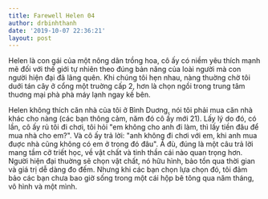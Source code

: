 ```yaml
---
title: Farewell Helen 04
author: drbinhthanh
date: '2019-10-07 22:36:21'
layout: post
---
```


Helen là con gái của một nông dân trồng hoa, cô ấy có niềm yêu thích mạnh mẽ đối với thế giới tự nhiên theo đúng bản năng của loài người mà con người hiện đại đã lãng quên. Khi chúng tôi hẹn nhau, nàng thuờng chờ tôi duới tán cây ở cổng một truờng cấp 2, hơn là chọn ngồi trong trung tâm thuơng mại phà phà máy lạnh ngay kề bên.

Helen không thích căn nhà của tôi ở Bình Duơng, nói tôi phải mua căn nhà khác cho nàng (các bạn thông cảm, năm đó cô ấy mới 21). Lấy lý do đó, có lần, cô ấy rủ tôi đi chơi, tôi hỏi "em không cho anh đi làm, thì lấy tiền đâu để mua nhà cho em?". Và cô ấy trả lời: "anh không đi chơi với em, khi anh mua đuợc nhà cũng không có em ở trong đó đâu". Á đù, đúng là một câu trả lời mang tầm cỡ triết học, về vật chất và tinh thần cái nào quan trọng hơn. Người hiện đại thuờng sẽ chọn vật chất, nó hữu hình, bảo tồn qua thời gian và giá trị dễ dàng đo đếm. Nhưng khi các bạn chọn lựa chọn đó, tôi đảm bảo các bạn chưa bao giờ sống trong một cái hộp bê tông qua năm tháng, vô hình và một mình.